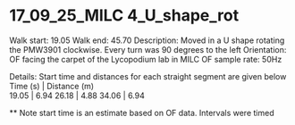 # 17_09_25_MILC 4_U_shape_rot

Walk start: 19.05
Walk end: 45.70
Description: Moved in a U shape rotating the PMW3901 clockwise. Every turn was 90 degrees to the left
Orientation: OF facing the carpet of the Lycopodium lab in MILC
OF sample rate: 50Hz

Details: Start time and distances for each straight segment are given below
Time (s)    | Distance (m)  
19.05       | 6.94
26.18       | 4.88
34.06       | 6.94

** Note start time is an estimate based on OF data. Intervals were timed